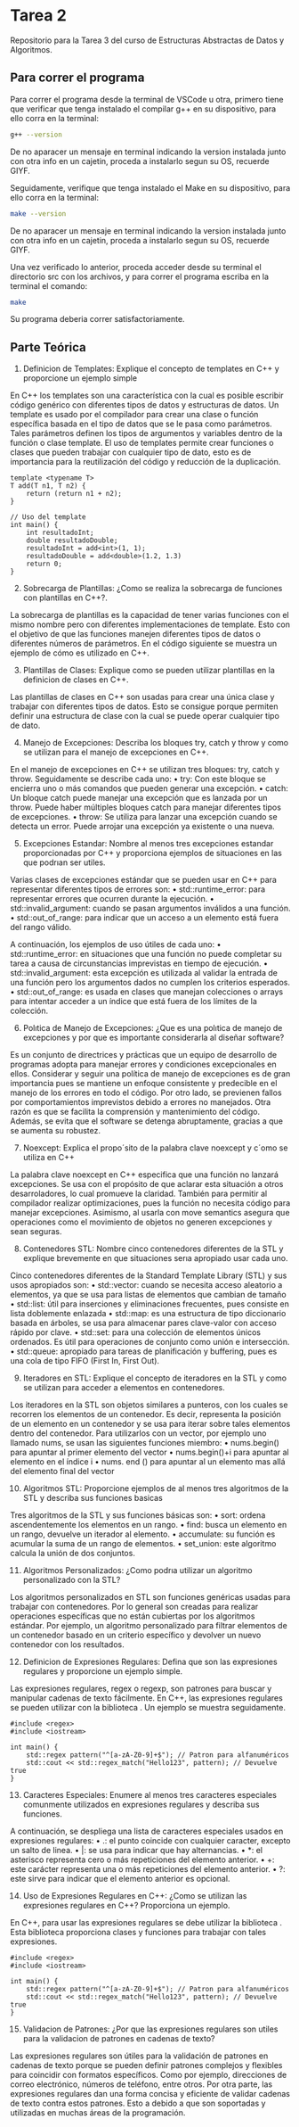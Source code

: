 # Tarea 2
Repositorio para la Tarea 3 del curso de Estructuras Abstractas de Datos y Algoritmos.


## Para correr el programa

Para correr el programa desde la terminal de VSCode u otra, primero tiene que verificar que tenga instalado el compilar g++ en su dispositivo, para ello corra en la terminal:

```bash
g++ --version
```

De no aparacer un mensaje en terminal indicando la version instalada junto con otra info en un cajetin, proceda a instalarlo segun su OS, recuerde GIYF.

Seguidamente, verifique que tenga instalado el Make en su dispositivo, para ello corra en la terminal:

```bash
make --version
```

De no aparacer un mensaje en terminal indicando la version instalada junto con otra info en un cajetin, proceda a instalarlo segun su OS, recuerde GIYF.

Una vez verificado lo anterior, proceda acceder desde su terminal el directorio src con los archivos, y para correr el programa escriba en la terminal el comando:

```bash
make 
```

Su programa deberia correr satisfactoriamente. 


## Parte Teórica 

1. Definicion  de  Templates:  Explique  el  concepto  de  templates  en  C++  y proporcione un ejemplo simple

En C++ los templates son una característica con la cual es posible escribir código genérico con diferentes tipos de datos y estructuras de datos. Un template es usado por el compilador para crear una clase o función específica basada en el tipo de datos que se le pasa como parámetros. Tales parámetros definen los tipos de argumentos y variables dentro de la función o clase template.
El uso de templates permite crear funciones o clases que pueden trabajar con cualquier tipo de dato, esto es de importancia para la reutilización del código y reducción de la duplicación.

``` 
template <typename T>
T add(T n1, T n2) {
    return (return n1 + n2);
}

// Uso del template
int main() {
    int resultadoInt;
    double resultadoDouble;
    resultadoInt = add<int>(1, 1);
    resultadoDouble = add<double>(1.2, 1.3)
    return 0;
}
```



2. Sobrecarga de Plantillas: ¿Como se realiza la sobrecarga de funciones con plantillas en C++?.

La sobrecarga de plantillas es la capacidad de tener varias funciones con el mismo nombre pero con diferentes implementaciones de template. Esto con el objetivo de que las funciones manejen diferentes tipos de datos o diferentes números de parámetros. En el código siguiente se muestra un ejemplo de cómo es utilizado en C++.



3. Plantillas  de  Clases: Explique como se pueden utilizar plantillas en la definicion de clases en C++.

Las plantillas de clases en C++ son usadas para crear una única clase y trabajar con diferentes tipos de datos. Esto se consigue porque permiten definir una estructura de clase con la cual se puede operar cualquier tipo de dato.


4. Manejo  de  Excepciones:  Describa  los  bloques  try,  catch y  throw y  como se utilizan para el manejo de excepciones en C++.

En el manejo de excepciones en C++ se utilizan tres bloques: try,  catch y throw. Seguidamente se describe cada uno:
•	try: Con este bloque se encierra uno o más comandos que pueden generar una excepción.
•	catch: Un bloque catch puede manejar una excepción que es lanzada por un throw. Puede haber múltiples bloques catch para manejar diferentes tipos de excepciones.
•	throw: Se utiliza para lanzar una excepción cuando se detecta un error. Puede arrojar una excepción ya existente o una nueva.

 
5. Excepciones  Estandar: Nombre al menos tres excepciones estandar proporcionadas  por  C++  y  proporciona  ejemplos  de  situaciones  en  las  que  podrıan  ser utiles.

Varias clases de excepciones estándar que se pueden usar en C++ para representar diferentes tipos de errores son:
•	std::runtime_error: para representar errores que ocurren durante la ejecución.
•	std::invalid_argument: cuando se pasan argumentos inválidos a una función.
•	std::out_of_range: para indicar que un acceso a un elemento está fuera del rango válido.

A continuación, los ejemplos de uso útiles de cada uno:
•	std::runtime_error: en situaciones que una función no puede completar su tarea a causa de circunstancias imprevistas en tiempo de ejecución.
•	std::invalid_argument: esta excepción es utilizada al validar la entrada de una función pero los argumentos dados no cumplen los criterios esperados.
•	std::out_of_range: es usada en clases que manejan colecciones o arrays para intentar acceder a un índice que está fuera de los límites de la colección.


 
6. Polıtica  de  Manejo  de  Excepciones:  ¿Que  es  una  polıtica  de  manejo  de excepciones y por que es importante considerarla al diseñar software?

Es un conjunto de directrices y prácticas que un equipo de desarrollo de programas adopta para manejar errores y condiciones excepcionales en ellos. Considerar y seguir una política de manejo de excepciones es de gran importancia pues se mantiene un enfoque consistente y predecible en el manejo de los errores en todo el código. Por otro lado, se previenen fallos por comportamientos imprevistos debido a errores no manejados. Otra razón es que se facilita la comprensión y mantenimiento del código. Además, se evita que el software se detenga abruptamente, gracias a que se aumenta su robustez.

 
7. Noexcept: Explica el propo´sito de la palabra clave noexcept y c´omo se utiliza en C++

La palabra clave noexcept en C++ especifica que una función no lanzará excepciones. Se usa con el propósito de que aclarar esta situación a otros desarroladores, lo cual promueve la claridad. También para permitir al compilador realizar optimizaciones, pues la función no necesita código para manejar excepciones. Asimismo, al usarla con move semantics asegura que operaciones como el movimiento de objetos no generen excepciones y sean seguras.

 
8. Contenedores STL: Nombre cinco contenedores diferentes de la STL y explique brevemente en que situaciones serıa apropiado usar cada uno.

Cinco contenedores diferentes de la Standard Template Library (STL) y sus usos apropiados son:
•	std::vector: cuando se necesita acceso aleatorio a elementos, ya que se usa para listas de elementos que cambian de tamaño
•	std::list: útil para inserciones y eliminaciones frecuentes, pues consiste en lista doblemente enlazada
•	std::map: es una estructura de tipo diccionario basada en árboles, se usa para almacenar pares clave-valor con acceso rápido por clave.
•	std::set: para una colección de elementos únicos ordenados. Es útil para operaciones de conjunto como unión e intersección.
•	std::queue: apropiado para tareas de planificación y buffering, pues es una cola de tipo FIFO (First In, First Out).



 
9. Iteradores  en  STL: Explique el concepto de iteradores en la STL y como se utilizan para acceder a elementos en contenedores.

Los iteradores en la STL son objetos similares a punteros, con los cuales se recorren los elementos de un contenedor. Es decir, representa la posición de un elemento en un contenedor y se usa para iterar sobre tales elementos dentro del contenedor.
Para utilizarlos con un vector, por ejemplo uno llamado nums, se usan las siguientes funciones miembro:
•	nums.begin() para apuntar al primer elemento del vector
•	nums.begin()+i para apuntar al elemento en el índice i
•	nums. end () para apuntar al un elemento mas allá del elemento final del vector


 
10. Algoritmos STL: Proporcione ejemplos de al menos tres algoritmos de la STL y describa sus funciones basicas

Tres algoritmos de la STL y sus funciones básicas son:
•	sort: ordena ascendentemente los elementos en un rango. 
•	find: busca un elemento en un rango, devuelve un iterador al elemento.
•	accumulate: su función es acumular la suma de un rango de elementos. 
•	set_union: este algoritmo calcula la unión de dos conjuntos.



 
11. Algoritmos  Personalizados: ¿Como podrıa utilizar un algoritmo personalizado con la STL?

Los algoritmos personalizados en STL son funciones genéricas usadas para trabajar con contenedores. Por lo general son creadas para realizar operaciones específicas que no están cubiertas por los algoritmos estándar. Por ejemplo, un algoritmo personalizado para filtrar elementos de un contenedor basado en un criterio específico y devolver un nuevo contenedor con los resultados.

 
12. Definicion  de  Expresiones  Regulares:  Defina  que  son  las  expresiones regulares y proporcione un ejemplo simple.

Las expresiones regulares, regex o regexp, son patrones para buscar y manipular cadenas de texto fácilmente. En C++, las expresiones regulares se pueden utilizar con la biblioteca <regex>. Un ejemplo se muestra seguidamente.

``` 
#include <regex>
#include <iostream>

int main() {
    std::regex pattern("^[a-zA-Z0-9]+$"); // Patron para alfanuméricos
    std::cout << std::regex_match("Hello123", pattern); // Devuelve true
}
```

 
13. Caracteres Especiales: Enumere al menos tres caracteres especiales comunmente utilizados en expresiones regulares y describa sus funciones.

A continuación, se despliega una lista de caracteres especiales usados en expresiones regulares:
•	.: el punto coincide con cualquier caracter, excepto un salto de linea.
•	|: se usa para indicar que hay alternancias.
•	*: el asterisco representa cero o más repeticiones del elemento anterior.
•	+: este carácter representa una o más repeticiones del elemento anterior.
•	?: este sirve para indicar que el elemento anterior es opcional. 


 
14. Uso de Expresiones Regulares en C++: ¿Como se utilizan las expresiones regulares en C++? Proporciona un ejemplo.

En C++, para usar las expresiones regulares se debe utilizar la biblioteca <regex>. Esta biblioteca proporciona clases y funciones para trabajar con tales expresiones. 

``` 
#include <regex>
#include <iostream>

int main() {
    std::regex pattern("^[a-zA-Z0-9]+$"); // Patron para alfanuméricos
    std::cout << std::regex_match("Hello123", pattern); // Devuelve true
}
```

 
15. Validacion de Patrones: ¿Por que las expresiones regulares son utiles para la validacion de patrones en cadenas de texto?

Las expresiones regulares son útiles para la validación de patrones en cadenas de texto porque se pueden definir patrones complejos y flexibles para coincidir con formatos específicos. Como por ejemplo, direcciones de correo electrónico, números de teléfono, entre otros.
Por otra parte, las expresiones regulares dan una forma concisa y eficiente de validar cadenas de texto contra estos patrones. Esto a debido a que son soportadas y utilizadas en muchas áreas de la programación.



 

 